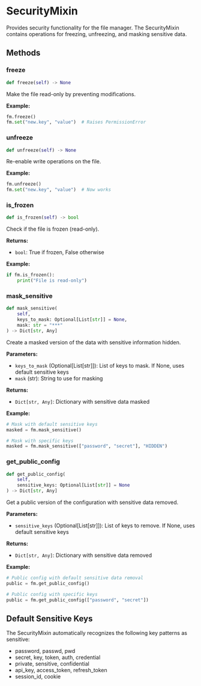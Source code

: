 # SecurityMixin

Provides security functionality for the file manager. The SecurityMixin contains operations for freezing, unfreezing, and masking sensitive data.

## Methods

### freeze

```python
def freeze(self) -> None
```

Make the file read-only by preventing modifications.

**Example:**
```python
fm.freeze()
fm.set("new.key", "value")  # Raises PermissionError
```

### unfreeze

```python
def unfreeze(self) -> None
```

Re-enable write operations on the file.

**Example:**
```python
fm.unfreeze()
fm.set("new.key", "value")  # Now works
```

### is_frozen

```python
def is_frozen(self) -> bool
```

Check if the file is frozen (read-only).

**Returns:**
- `bool`: True if frozen, False otherwise

**Example:**
```python
if fm.is_frozen():
    print("File is read-only")
```

### mask_sensitive

```python
def mask_sensitive(
    self, 
    keys_to_mask: Optional[List[str]] = None, 
    mask: str = "***"
) -> Dict[str, Any]
```

Create a masked version of the data with sensitive information hidden.

**Parameters:**
- `keys_to_mask` (Optional[List[str]]): List of keys to mask. If None, uses default sensitive keys
- `mask` (str): String to use for masking

**Returns:**
- `Dict[str, Any]`: Dictionary with sensitive data masked

**Example:**
```python
# Mask with default sensitive keys
masked = fm.mask_sensitive()

# Mask with specific keys
masked = fm.mask_sensitive(["password", "secret"], "HIDDEN")
```

### get_public_config

```python
def get_public_config(
    self, 
    sensitive_keys: Optional[List[str]] = None
) -> Dict[str, Any]
```

Get a public version of the configuration with sensitive data removed.

**Parameters:**
- `sensitive_keys` (Optional[List[str]]): List of keys to remove. If None, uses default sensitive keys

**Returns:**
- `Dict[str, Any]`: Dictionary with sensitive data removed

**Example:**
```python
# Public config with default sensitive data removal
public = fm.get_public_config()

# Public config with specific keys
public = fm.get_public_config(["password", "secret"])
```

## Default Sensitive Keys

The SecurityMixin automatically recognizes the following key patterns as sensitive:
- password, passwd, pwd
- secret, key, token, auth, credential
- private, sensitive, confidential
- api_key, access_token, refresh_token
- session_id, cookie
